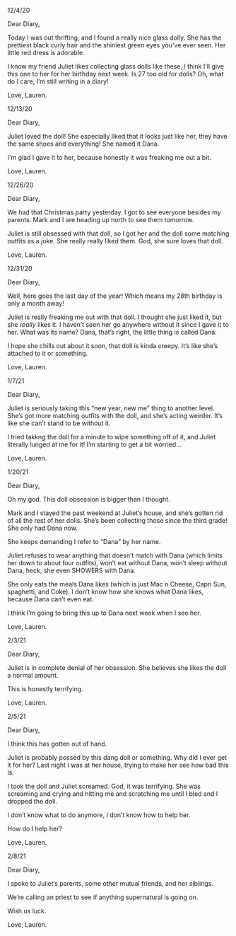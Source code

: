 12/4/20

Dear Diary,

Today I was out thrifting, and I found a really nice glass dolly. She has the prettiest black curly hair and the shiniest green eyes you've ever seen. Her little red dress is adorable.

I know my friend Juliet likes collecting glass dolls like these, I think I'll give this one to her for her birthday next week. Is 27 too old for dolls? Oh, what do I care, I’m still writing in a diary!

Love,
Lauren.


12/13/20

Dear Diary,

Juliet loved the doll! She especially liked that it looks just like her, they have the same shoes and everything! She named it Dana.

I'm glad I gave it to her, because honestly it was freaking me out a bit.

Love,
Lauren.


12/26/20

Dear Diary,

We had that Christmas party yesterday. I got to see everyone besides my parents. Mark and I are heading up north to see them tomorrow.

Juliet is still obsessed with that doll, so I got her and the doll some matching outfits as a joke. She really really liked them. God, she sure loves that doll.

Love,
Lauren.


12/31/20

Dear Diary,

Well, here goes the last day of the year! Which means my 28th birthday is only a month away!

Juliet is really freaking me out with that doll. I thought she just liked it, but she *really* likes it. I haven’t seen her go anywhere without it since I gave it to her. What was its name? Dana, that’s right, the little thing is called Dana.

I hope she chills out about it soon, that doll is kinda creepy. It’s like she’s attached to it or something.

Love,
Lauren.


1/7/21

Dear Diary,

Juliet is seriously taking this “new year, new me” thing to another level. She’s got more matching outfits with the doll, and she’s acting weirder. It’s like she can’t stand to be without it.

I tried takkng the doll for a minute to wipe something off of it, and Juliet literally lunged at me for it! I’m starting to get a bit worried…

Love,
Lauren.


1/20/21

Dear Diary,

Oh my god. This doll obsession is bigger than I thought.

Mark and I stayed the past weekend at Juliet’s house, and she’s gotten rid of all the rest of her dolls. She’s been collecting those since the third grade! She only had Dana now.

She keeps demanding I refer to “Dana” by her name.

Juliet refuses to wear anything that doesn’t match with Dana (which limits her down to about four outfits), won’t eat without Dana, won’t sleep without Dana, heck, she even SHOWERS with Dana.

She only eats the meals Dana likes (which is just Mac n Cheese, Capri Sun, spaghetti, and Coke). I don’t know how she knows what Dana likes, because Dana can’t even eat.

I think I’m going to bring this up to Dana next week when I see her.

Love,
Lauren.


2/3/21

Dear Diary,

Juliet is in complete denial of her obsession. She believes she likes the doll a normal amount.

This is honestly terrifying.

Love,
Lauren.


2/5/21

Dear Diary,

I think this has gotten out of hand.

Juliet is probably possed by this dang doll or something. Why did I ever get it for her? Last night I was at her house, trying to make her see how bad this is.

I took the doll and Juliet screamed. God, it was terrifying. She was screaming and crying and hitting me and scratching me until I bled and I dropped the doll.

I don’t know what to do anymore, I don’t know how to help her.

How do I help her?

Love,
Lauren.


2/8/21

Dear Diary,

I spoke to Juliet’s parents, some other mutual friends, and her siblings.

We’re calling an priest to see if anything supernatural is going on.

Wish us luck.

Love,
Lauren.